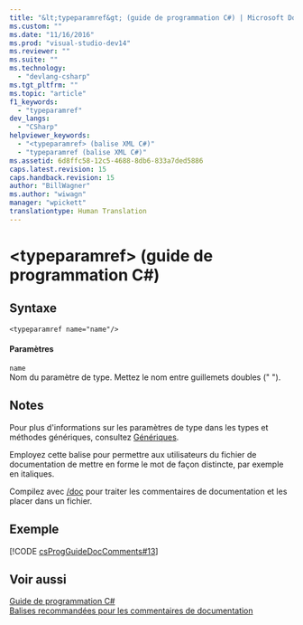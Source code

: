 ```yaml
---
title: "&lt;typeparamref&gt; (guide de programmation C#) | Microsoft Docs"
ms.custom: ""
ms.date: "11/16/2016"
ms.prod: "visual-studio-dev14"
ms.reviewer: ""
ms.suite: ""
ms.technology: 
  - "devlang-csharp"
ms.tgt_pltfrm: ""
ms.topic: "article"
f1_keywords: 
  - "typeparamref"
dev_langs: 
  - "CSharp"
helpviewer_keywords: 
  - "<typeparamref> (balise XML C#)"
  - "typeparamref (balise XML C#)"
ms.assetid: 6d8ffc58-12c5-4688-8db6-833a7ded5886
caps.latest.revision: 15
caps.handback.revision: 15
author: "BillWagner"
ms.author: "wiwagn"
manager: "wpickett"
translationtype: Human Translation
---
```

# &lt;typeparamref&gt; (guide de programmation C#)
## Syntaxe  
  
```  
<typeparamref name="name"/>  
```  
  
#### Paramètres  
 `name`  
 Nom du paramètre de type.  Mettez le nom entre guillemets doubles \(" "\).  
  
## Notes  
 Pour plus d'informations sur les paramètres de type dans les types et méthodes génériques, consultez [Génériques](../../../csharp/programming-guide/generics/index.md).  
  
 Employez cette balise pour permettre aux utilisateurs du fichier de documentation de mettre en forme le mot de façon distincte, par exemple en italiques.  
  
 Compilez avec [\/doc](../../../csharp/language-reference/compiler-options/doc-compiler-option.md) pour traiter les commentaires de documentation et les placer dans un fichier.  
  
## Exemple  
 [!CODE [csProgGuideDocComments#13](../CodeSnippet/VS_Snippets_VBCSharp/csProgGuideDocComments#13)]  
  
## Voir aussi  
 [Guide de programmation C\#](../../../csharp/programming-guide/index.md)   
 [Balises recommandées pour les commentaires de documentation](../../../csharp/programming-guide/xmldoc/recommended-tags-for-documentation-comments.md)